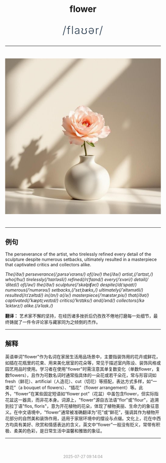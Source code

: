 <div align="center">

# flower

<div style="margin: 30px 0;">
<h1 style="font-size: 2.5em; font-weight: 300; letter-spacing: 2px; margin: 0; color: #2c3e50;">
/flaʊər/
</h1>
</div>

</div>

---

<div align="center" style="margin: 40px 0;">

![flower](images/flower.png)

</div>

---

## 例句

The perseverance of the artist, who tirelessly refined every detail of the sculpture despite numerous setbacks, ultimately resulted in a masterpiece that captivated critics and collectors alike.

*The(/ðə/) perseverance(/ˌpərsəˈvɪrəns/) of(/əv/) the(/ðə/) artist,(/ˈɑrtɪst,/) who(/hu/) tirelessly(/ˈtaɪrləsli/) refined(/rɪˈfaɪnd/) every(/ˈɛvəri/) detail(/ˈditeɪl/) of(/əv/) the(/ðə/) sculpture(/ˈskəlpʧər/) despite(/dɪˈspaɪt/) numerous(/ˈnumərəs/) setbacks,(/ˈsɛtˌbæks,/) ultimately(/ˈəltəmətli/) resulted(/rɪˈzəltɪd/) in(/ɪn/) a(/ə/) masterpiece(/ˈmæstərˌpis/) that(/ðət/) captivated(/ˈkæptɪˌveɪtɪd/) critics(/ˈkrɪtɪks/) and(/ənd/) collectors(/kəˈlɛktərz/) alike.(/əˈlaɪk./)*

**翻译：** 艺术家不懈的坚持，在经历诸多挫折后仍孜孜不倦地打磨每一处细节，最终铸就了一件令评论家与藏家同为之倾倒的杰作。

---

## 解释

英语单词"flower"作为名词在家居生活用品场景中，主要指装饰用的花卉或鲜花，如插在花瓶里的花束、用来美化居室的花朵等，常见于描述室内陈设、装饰风格或园艺用品时使用。学习者在使用"flower"时需注意其单复数变化（单数flower，复数flowers），且作为可数名词时通常指具体的一朵花或若干朵花，常与形容词如fresh（鲜花）、artificial（人造花）、cut（切花）等搭配，表达方式多样，如“一束花”（a bouquet of flowers）、“插花”（flower arrangement）等。此外，“flower”在某些固定短语如“flower pot”（花盆）中虽包含flower，但实际指花盆这一器具，而非花本身。词源上，"flower"源自古法语"flor"或"flour"，追溯到拉丁语"flos, floris"，意为开花植物的花朵，体现了植物美丽、生命力的象征意义。在中文语境中，"flower"通常被准确翻译为“花”或“鲜花”，强调其作为植物开花部分的自然美和装饰作用，适用于家居环境中的摆设与点缀。文化上，花在中西方均具有美好、欣赏和情感表达的含义，英文中“flower”一般没有贬义，常带有积极、柔美的色彩，是日常生活中温馨和雅致的象征。


---

<div align="center" style="margin-top: 50px;">
<small style="color: #999; font-size: 0.9em;">2025-07-27 09:14:04</small>
</div>
